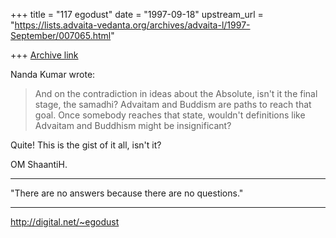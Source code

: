 +++
title = "117 egodust"
date = "1997-09-18"
upstream_url = "https://lists.advaita-vedanta.org/archives/advaita-l/1997-September/007065.html"

+++
[Archive link](https://lists.advaita-vedanta.org/archives/advaita-l/1997-September/007065.html)

Nanda Kumar wrote:
>
> And on the contradiction in ideas about the Absolute, isn't it the final
> stage, the samadhi? Advaitam and Buddism are  paths to reach that goal.
> Once somebody reaches that state, wouldn't definitions like Advaitam
> and Buddhism might be insignificant?
>

Quite!  This is the gist of it all, isn't it?


OM ShaantiH.

_______________________

"There are no answers
       because
there are no questions."
_______________________

http://digital.net/~egodust

